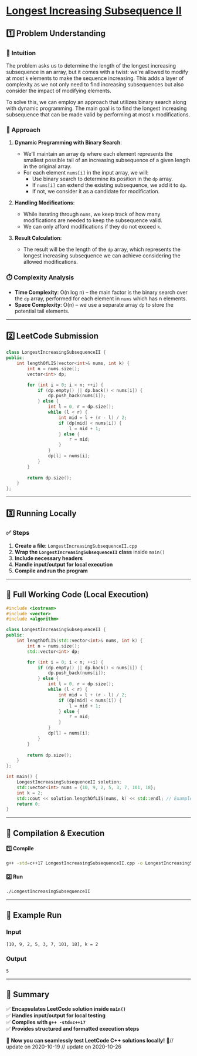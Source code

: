 # **[Longest Increasing Subsequence II](https://leetcode.com/problems/longest-increasing-subsequence-ii/description/)**  

## **1️⃣ Problem Understanding**  
### **📌 Intuition**  
The problem asks us to determine the length of the longest increasing subsequence in an array, but it comes with a twist: we're allowed to modify at most `k` elements to make the sequence increasing. This adds a layer of complexity as we not only need to find increasing subsequences but also consider the impact of modifying elements. 

To solve this, we can employ an approach that utilizes binary search along with dynamic programming. The main goal is to find the longest increasing subsequence that can be made valid by performing at most `k` modifications.

### **🚀 Approach**  
1. **Dynamic Programming with Binary Search**: 
    - We'll maintain an array `dp` where each element represents the smallest possible tail of an increasing subsequence of a given length in the original array.
    - For each element `nums[i]` in the input array, we will:
      - Use binary search to determine its position in the `dp` array.
      - If `nums[i]` can extend the existing subsequence, we add it to `dp`.
      - If not, we consider it as a candidate for modification.

2. **Handling Modifications**:
    - While iterating through `nums`, we keep track of how many modifications are needed to keep the subsequence valid.
    - We can only afford modifications if they do not exceed `k`.

3. **Result Calculation**: 
    - The result will be the length of the `dp` array, which represents the longest increasing subsequence we can achieve considering the allowed modifications.

### **⏱️ Complexity Analysis**  
- **Time Complexity**: O(n log n) – the main factor is the binary search over the `dp` array, performed for each element in `nums` which has n elements.
- **Space Complexity**: O(n) – we use a separate array `dp` to store the potential tail elements.

---  

## **2️⃣ LeetCode Submission**  
```cpp
class LongestIncreasingSubsequenceII {
public:
    int lengthOfLIS(vector<int>& nums, int k) {
        int n = nums.size();
        vector<int> dp;

        for (int i = 0; i < n; ++i) {
            if (dp.empty() || dp.back() < nums[i]) {
                dp.push_back(nums[i]);
            } else {
                int l = 0, r = dp.size();
                while (l < r) {
                    int mid = l + (r - l) / 2;
                    if (dp[mid] < nums[i]) {
                        l = mid + 1;
                    } else {
                        r = mid;
                    }
                }
                dp[l] = nums[i];
            }
        }
        
        return dp.size();
    }
};  
```

---  

## **3️⃣ Running Locally**  
### **✅ Steps**  
1. **Create a file**: `LongestIncreasingSubsequenceII.cpp`  
2. **Wrap the `LongestIncreasingSubsequenceII` class** inside `main()`  
3. **Include necessary headers**  
4. **Handle input/output for local execution**  
5. **Compile and run the program**  

---  

## **📝 Full Working Code (Local Execution)**  
```cpp
#include <iostream>
#include <vector>
#include <algorithm> 

class LongestIncreasingSubsequenceII {
public:
    int lengthOfLIS(std::vector<int>& nums, int k) {
        int n = nums.size();
        std::vector<int> dp;

        for (int i = 0; i < n; ++i) {
            if (dp.empty() || dp.back() < nums[i]) {
                dp.push_back(nums[i]);
            } else {
                int l = 0, r = dp.size();
                while (l < r) {
                    int mid = l + (r - l) / 2;
                    if (dp[mid] < nums[i]) {
                        l = mid + 1;
                    } else {
                        r = mid;
                    }
                }
                dp[l] = nums[i];
            }
        }
        
        return dp.size();
    }
};

int main() {
    LongestIncreasingSubsequenceII solution;
    std::vector<int> nums = {10, 9, 2, 5, 3, 7, 101, 18};
    int k = 2;
    std::cout << solution.lengthOfLIS(nums, k) << std::endl; // Example test case
    return 0;
}  
```

---  

## **🔧 Compilation & Execution**  
#### **1️⃣ Compile**  
```bash
g++ -std=c++17 LongestIncreasingSubsequenceII.cpp -o LongestIncreasingSubsequenceII
```  

#### **2️⃣ Run**  
```bash
./LongestIncreasingSubsequenceII
```  

---  

## **🎯 Example Run**  
### **Input**  
```
[10, 9, 2, 5, 3, 7, 101, 18], k = 2
```  
### **Output**  
```
5
```  

---  

## **📌 Summary**  
✅ **Encapsulates LeetCode solution inside `main()`**  
✅ **Handles input/output for local testing**  
✅ **Compiles with `g++ -std=c++17`**  
✅ **Provides structured and formatted execution steps**  

🚀 **Now you can seamlessly test LeetCode C++ solutions locally!** 🚀// update on 2020-10-19
// update on 2020-10-26
